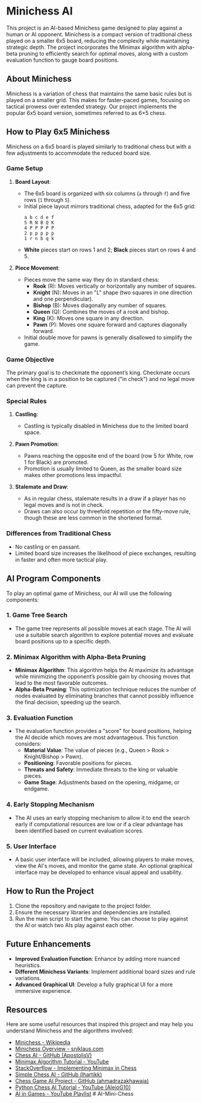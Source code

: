 
# Minichess AI

This project is an AI-based Minichess game designed to play against a human or AI opponent. Minichess is a compact version of traditional chess played on a smaller 6x5 board, reducing the complexity while maintaining strategic depth. The project incorporates the Minimax algorithm with alpha-beta pruning to efficiently search for optimal moves, along with a custom evaluation function to gauge board positions.

## About Minichess

Minichess is a variation of chess that maintains the same basic rules but is played on a smaller grid. This makes for faster-paced games, focusing on tactical prowess over extended strategy. Our project implements the popular 6x5 board version, sometimes referred to as 6×5 chess.

## How to Play 6x5 Minichess

Minichess on a 6x5 board is played similarly to traditional chess but with a few adjustments to accommodate the reduced board size.

### Game Setup
1. **Board Layout**:
   - The 6x5 board is organized with six columns (`a` through `f`) and five rows (`1` through `5`).
   - Initial piece layout mirrors traditional chess, adapted for the 6x5 grid:
     ```
     a b c d e f
     5 R N B Q K
     4 P P P P P
     2 p p p p p
     1 r n b q k
     ```
   - **White** pieces start on rows 1 and 2; **Black** pieces start on rows 4 and 5.
   
2. **Piece Movement**:
   - Pieces move the same way they do in standard chess:
     - **Rook** (R): Moves vertically or horizontally any number of squares.
     - **Knight** (N): Moves in an "L" shape (two squares in one direction and one perpendicular).
     - **Bishop** (B): Moves diagonally any number of squares.
     - **Queen** (Q): Combines the moves of a rook and bishop.
     - **King** (K): Moves one square in any direction.
     - **Pawn** (P): Moves one square forward and captures diagonally forward.
   - Initial double move for pawns is generally disallowed to simplify the game.

### Game Objective

The primary goal is to checkmate the opponent’s king. Checkmate occurs when the king is in a position to be captured ("in check") and no legal move can prevent the capture.

### Special Rules

1. **Castling**:
   - Castling is typically disabled in Minichess due to the limited board space.

2. **Pawn Promotion**:
   - Pawns reaching the opposite end of the board (row 5 for White, row 1 for Black) are promoted.
   - Promotion is usually limited to Queen, as the smaller board size makes other promotions less impactful.

3. **Stalemate and Draw**:
   - As in regular chess, stalemate results in a draw if a player has no legal moves and is not in check.
   - Draws can also occur by threefold repetition or the fifty-move rule, though these are less common in the shortened format.

### Differences from Traditional Chess

- No castling or en passant.
- Limited board size increases the likelihood of piece exchanges, resulting in faster and often more tactical play.

## AI Program Components

To play an optimal game of Minichess, our AI will use the following components:

### 1. Game Tree Search

   - The game tree represents all possible moves at each stage. The AI will use a suitable search algorithm to explore potential moves and evaluate board positions up to a specific depth.

### 2. Minimax Algorithm with Alpha-Beta Pruning

   - **Minimax Algorithm**: This algorithm helps the AI maximize its advantage while minimizing the opponent’s possible gain by choosing moves that lead to the most favorable outcomes.
   - **Alpha-Beta Pruning**: This optimization technique reduces the number of nodes evaluated by eliminating branches that cannot possibly influence the final decision, speeding up the search.

### 3. Evaluation Function

   - The evaluation function provides a "score" for board positions, helping the AI decide which moves are most advantageous. This function considers:
     - **Material Value**: The value of pieces (e.g., Queen > Rook > Knight/Bishop > Pawn).
     - **Positioning**: Favorable positions for pieces.
     - **Threats and Safety**: Immediate threats to the king or valuable pieces.
     - **Game Stage**: Adjustments based on the opening, midgame, or endgame.

### 4. Early Stopping Mechanism

   - The AI uses an early stopping mechanism to allow it to end the search early if computational resources are low or if a clear advantage has been identified based on current evaluation scores.

### 5. User Interface

   - A basic user interface will be included, allowing players to make moves, view the AI's moves, and monitor the game state. An optional graphical interface may be developed to enhance visual appeal and usability.

## How to Run the Project

1. Clone the repository and navigate to the project folder.
2. Ensure the necessary libraries and dependencies are installed.
3. Run the main script to start the game. You can choose to play against the AI or watch two AIs play against each other.

## Future Enhancements

- **Improved Evaluation Function**: Enhance by adding more nuanced heuristics.
- **Different Minichess Variants**: Implement additional board sizes and rule variations.
- **Advanced Graphical UI**: Develop a fully graphical UI for a more immersive experience.

## Resources

Here are some useful resources that inspired this project and may help you understand Minichess and the algorithms involved:

- [Minichess - Wikipedia](https://en.wikipedia.org/wiki/Minichess#5%C3%976_chess)
- [Minichess Overview - sniklaus.com](https://sniklaus.com/minichess)
- [Chess AI - GitHub (ApostolisV)](https://github.com/apostolisv/chess-ai)
- [Minimax Algorithm Tutorial - YouTube](https://www.youtube.com/watch?v=l-hh51ncgDI)
- [StackOverflow - Implementing Minimax in Chess](https://stackoverflow.com/questions/68684989/how-to-implement-a-minimax-algorithm-in-a-chess-like-game)
- [Simple Chess AI - GitHub (lhartikk)](https://github.com/lhartikk/simple-chess-ai?tab=readme-ov-file)
- [Chess Game AI Project - GitHub (ahmadrazakhawaja)](https://github.com/ahmadrazakhawaja/chess-game-AI-project/blob/master/playchess.py)
- [Python Chess AI Tutorial - YouTube (AlejoG10)](https://www.youtube.com/watch?v=OpL0Gcfn4B4)
- [AI in Games - YouTube Playlist](https://www.youtube.com/watch?v=D1O5dmpCmxI&list=PLnWzgq1mKyAsFZoMyZQbB8bNuNufSD0Sz&index=19)
#   A I - M i n i - C h e s s  
 